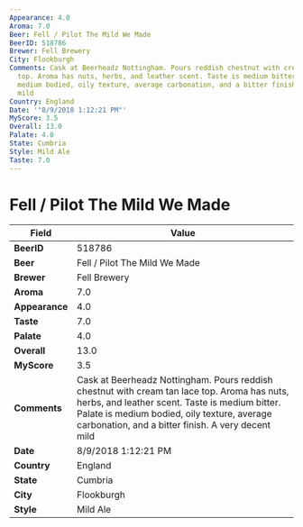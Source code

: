 ```yaml
---
Appearance: 4.0
Aroma: 7.0
Beer: Fell / Pilot The Mild We Made
BeerID: 518786
Brewer: Fell Brewery
City: Flookburgh
Comments: Cask at Beerheadz Nottingham. Pours reddish chestnut with cream tan lace
  top. Aroma has nuts, herbs, and leather scent. Taste is medium bitter. Palate is
  medium bodied, oily texture, average carbonation, and a bitter finish. A very decent
  mild
Country: England
Date: '"8/9/2018 1:12:21 PM"'
MyScore: 3.5
Overall: 13.0
Palate: 4.0
State: Cumbria
Style: Mild Ale
Taste: 7.0
---
```


# Fell / Pilot The Mild We Made

| Field         | Value |
|---------------|-------|
| **BeerID** | 518786 |
| **Beer** | Fell / Pilot The Mild We Made |
| **Brewer** | Fell Brewery |
| **Aroma** | 7.0 |
| **Appearance** | 4.0 |
| **Taste** | 7.0 |
| **Palate** | 4.0 |
| **Overall** | 13.0 |
| **MyScore** | 3.5 |
| **Comments** | Cask at Beerheadz Nottingham. Pours reddish chestnut with cream tan lace top. Aroma has nuts, herbs, and leather scent. Taste is medium bitter. Palate is medium bodied, oily texture, average carbonation, and a bitter finish. A very decent mild |
| **Date** | 8/9/2018 1:12:21 PM |
| **Country** | England |
| **State** | Cumbria |
| **City** | Flookburgh |
| **Style** | Mild Ale |
